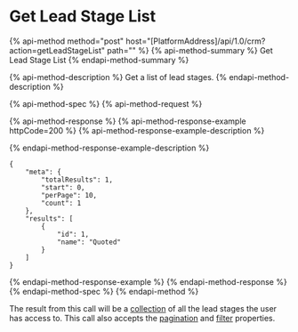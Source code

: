 # Get Lead Stage List

{% api-method method="post" host="\[PlatformAddress\]/api/1.0/crm?action=getLeadStageList" path="" %}
{% api-method-summary %}
Get Lead Stage List
{% endapi-method-summary %}

{% api-method-description %}
Get a list of lead stages.
{% endapi-method-description %}

{% api-method-spec %}
{% api-method-request %}

{% api-method-response %}
{% api-method-response-example httpCode=200 %}
{% api-method-response-example-description %}

{% endapi-method-response-example-description %}

```text
{
    "meta": {
        "totalResults": 1,
        "start": 0,
        "perPage": 10,
        "count": 1
    },
    "results": [
        {
            "id": 1,
            "name": "Quoted"
        }
    ]
}
```
{% endapi-method-response-example %}
{% endapi-method-response %}
{% endapi-method-spec %}
{% endapi-method %}

The result from this call will be a [collection](../getting-started/interpreting-the-response/collections.md) of all the lead stages the user has access to. This call also accepts the [pagination](../getting-started/interpreting-the-response/pagination.md) and [filter](../getting-started/interpreting-the-response/filtering.md) properties.

